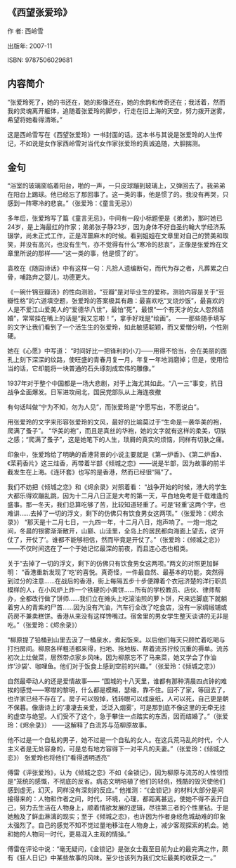 ## 《西望张爱玲》

作  者:  西岭雪 

出版年: 2007-11

ISBN: 9787506029681

## 内容简介

“张爱玲死了，她的书还在，她的影像还在，她的余韵和传奇还在；我活着，然而我的灵魂离开躯体，追随着张爱玲的脚步，行走在旧上海的天空，努力拨开迷雾，希望将她看得清晰。”

这是西岭雪写在《西望张爱玲》一书封面的话。这本书与其说是张爱玲的人生传记，不如说是女作家西岭雪对当代女作家张爱玲的真诚追随，大胆揣测。

## 金句

“浴室的玻璃窗临着阳台，啪的一声，一只皮球蹦到玻璃上，又弹回去了。我弟弟在阳台上踢球。他已经忘了那回事了。这一类的事，他是惯了的。我没有再哭，只感到一阵寒冷的悲哀。”（张爱玲：《童言无忌》）

多年后，张爱玲写了篇《童言无忌》，中间有一段小标题便是《弟弟》，那时她已24岁，是上海最红的作家；弟弟张子静23岁，因为身体不好自圣约翰大学经济系辍学，尚未正式工作，正是浑噩麻木的时候。看到姐姐在文章里对自己的赞美和取笑，并没有高兴，也没有生气，亦不觉得有什么“寒冷的悲哀”，正像是张爱玲在文章里所说的那样——“这一类的事，他是惯了的”。

袁枚在《随园诗话》中有这样一句：凡拾人遗编断句，而代为存之者，凡葬累之白骨，哺路弃之婴儿，功德更大。

《一碗什锦豆瓣汤》的性向测验，“豆瓣”是对毕业生的爱称，测验内容是关于“豆瓣性格”的六道填空题，张爱玲的答案极其有趣：最喜欢吃“叉烧炒饭”，最喜欢的人是不爱江山爱美人的“爱德华八世”，最怕“死”，最恨“一个有天才的女人忽然结婚”，常常挂在嘴上的话是“我又忘啦！”，拿手好戏是“绘画”。 ——那些随手填写的文字让我们看到了一个活生生的张爱玲，如此敏感聪颖，而又爱憎分明，个性刚硬。

她在《心愿》中写道： “时间好比一把锋利的小刀——用得不恰当，会在美丽的面孔上刻下深深的纹路，使旺盛的青春月复一月，年复一年地消磨掉；但是，使用恰当的话，它却能将一块普通的石头琢刻成宏伟的雕像。”

1937年对于整个中国都是一场大悲剧，对于上海尤其如此。“八一三”事变，抗日战争全面爆发。日军进攻闸北，国民党部队从上海连夜撤

有句话叫做“宁为不知，勿为人见”，而张爱玲是“宁愿写出，不愿说白”。

用张爱玲的文字来形容张爱玲的文风，最好的比喻莫过于“生命是一袭华美的袍，爬满了蚤子”。 “华美的袍”，而且是真丝的华袍，她的文字就有这样的柔美，切肤之感；“爬满了蚤子”，这是她笔下的人生，琐屑的真实的烦恼，同样有切肤之痛。

印象中，张爱玲给了明确的香港背景的小说主要就是《第一炉香》、《第二炉香》、《茉莉香片》这三炷香，再带着半部《倾城之恋》——说是半部，因为故事的前半截发生在上海。《连环套》也写的是香港，然而已经很“隔”了。 

我们不妨把《倾城之恋》和《烬余录》对照着看： “战争开始的时候，港大的学生大都乐得欢蹦乱跳，因为十二月八日正是大考的第一天，平白地免考是千载难逢的盛事。那一冬天，我们总算吃够了苦，比较知道轻重了。可是‘轻重’这两个字，也难讲……去掉了一切的浮文，剩下的仿佛只有饮食男女这两项。”（张爱玲：《烬余录》） “那天是十二月七日，一九四一年，十二月八日，炮声响了。一炮一炮之间，冬晨的银雾渐渐散开，山巅、山洼里，全岛上的居民都向海面上望去，说‘开仗了，开仗了’。谁都不能够相信，然而毕竟是开仗了。”（张爱玲：《倾城之恋》） ——不仅时间选在了一个于她记忆最深的前夜，而且连心态也相类。

关于“去掉了一切的浮文，剩下的仿佛只有饮食男女这两项。”两文的对照更加鲜明： “香港重新发现了‘吃’的喜悦。真奇怪，一件最自然、最基本的功能，突然得到过分的注意……在战后的香港，街上每隔五步十步便蹲着个衣冠济楚的洋行职员模样的人，在小风炉上炸一个铁硬的小黄饼……所有的学校教员、店伙、律师帮办，全都改行做了饼师……我们立在摊头上吃滚油煎的萝卜饼，尺来远脚底下就躺着穷人的青紫的尸首……因为没有汽油，汽车行全改了吃食店，没有一家绸缎铺或药房不兼卖糕饼。香港从来没有这样馋嘴过。宿舍里的男女学生整天谈讲的无非是吃。”（张爱玲：《烬余录》）

 “柳原提了铅桶到山里去汲了一桶泉水，煮起饭来。以后他们每天只顾忙着吃喝与打扫房间。柳原各样粗活都来得，扫地、拖地板、帮着流苏拧绞沉重的褥单。流苏初次上灶做菜，居然带点家乡风味。因为柳原忘不了马来菜，她又学会了作油炸‘沙袋’、咖哩鱼。他们对于饭食上感到空前的兴趣。”（张爱玲：《倾城之恋》）

自然最牵动人的还是爱情故事—— “围城的十八天里，谁都有那种清晨四点钟的难挨的感觉——寒噤的黎明，什么都是模糊，瑟缩，靠不住。回不了家，等回去了，也许家已经不存在了。房子可以毁掉，钱转眼可以成废纸，人可以死，自己更是朝不保暮。像唐诗上的‘凄凄去亲爱，泛泛入烟雾’，可是那到底不像这里的无牵无挂的虚空与绝望。人们受不了这个，急于攀住一点踏实的东西，因而结婚了。”（张爱玲：《烬余录》） ——这解释了白流苏与范柳原故事。

他不过是一个自私的男子，她不过是一个自私的女人。在这兵荒马乱的时代，个人主义者是无处容身的，可是总有地方容得下一对平凡的夫妻。”（张爱玲：《倾城之恋》） 张爱玲也将他们“看得透明透亮”

傅雷《评张爱玲》，认为《倾城之恋》不如《金锁记》，因为柳原与流苏的人性领悟是“笼统的感慨，不彻底的反省。病态文明培植了他们的轻佻，残酷的毁灭使他们感到虚无，幻灭，同样没有深刻的反应。” 他推测：“《金锁记》的材料大部分是间接得来的：人物和作者之间，时代，环境，心理，都距离甚远，使她不得不丢开自己，努力去生活在人物身上，顺着情欲发展的逻辑，尽往第三者的个性里钻。于是她触及了鲜血淋漓的现实；至于《倾城之恋》，也许因为作者身经危城劫难的印象太强烈了。自己的感觉不知不觉过量地移注在人物身上，减少客观探索的机会。她和她的人物同一时代，更易混入主观的情操。”

傅雷在评论中说：“毫无疑问，《金锁记》是张女士截至目前为止的最完满之作，颇有《狂人日记》中某些故事的风味。至少也该列为我们文坛最美的收获之一。”


